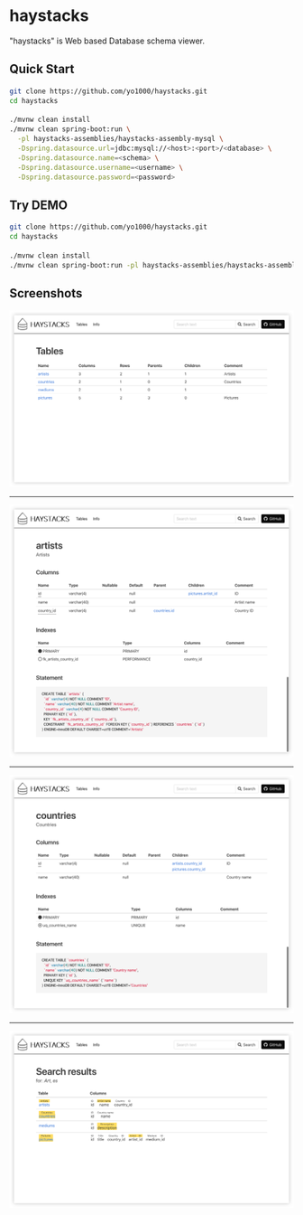 # haystacks
"haystacks" is Web based Database schema viewer.


## Quick Start
```bash
git clone https://github.com/yo1000/haystacks.git
cd haystacks

./mvnw clean install
./mvnw clean spring-boot:run \
  -pl haystacks-assemblies/haystacks-assembly-mysql \
  -Dspring.datasource.url=jdbc:mysql://<host>:<port>/<database> \
  -Dspring.datasource.name=<schema> \
  -Dspring.datasource.username=<username> \
  -Dspring.datasource.password=<password>
```

## Try DEMO
```bash
git clone https://github.com/yo1000/haystacks.git
cd haystacks

./mvnw clean install
./mvnw clean spring-boot:run -pl haystacks-assemblies/haystacks-assembly-mysql -P demo
```

## Screenshots
![Screenshot1](docs/screenshots/haystacks-screenshot1.png?raw=true)
<hr/>

![Screenshot2](docs/screenshots/haystacks-screenshot2.png?raw=true)
<hr>

![Screenshot3](docs/screenshots/haystacks-screenshot3.png?raw=true)
<hr>

![Screenshot4](docs/screenshots/haystacks-screenshot4.png?raw=true)
